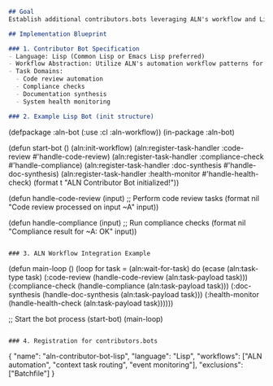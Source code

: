 ```md
## Goal
Establish additional contributors.bots leveraging ALN's workflow and Lisp language capabilities, strictly excluding any Batchfile implementations.

## Implementation Blueprint

### 1. Contributor Bot Specification
- Language: Lisp (Common Lisp or Emacs Lisp preferred)
- Workflow Abstraction: Utilize ALN's automation workflow patterns for initialization, task routing, and process supervision.
- Task Domains:
  - Code review automation
  - Compliance checks
  - Documentation synthesis
  - System health monitoring

### 2. Example Lisp Bot (init structure)

```
(defpackage :aln-bot
  (:use :cl :aln-workflow))
(in-package :aln-bot)

(defun start-bot ()
  (aln:init-workflow)
  (aln:register-task-handler :code-review #'handle-code-review)
  (aln:register-task-handler :compliance-check #'handle-compliance)
  (aln:register-task-handler :doc-synthesis #'handle-doc-synthesis)
  (aln:register-task-handler :health-monitor #'handle-health-check)
  (format t "ALN Contributor Bot initialized!"))

(defun handle-code-review (input)
  ;; Perform code review tasks
  (format nil "Code review processed on input ~A" input))

(defun handle-compliance (input)
  ;; Run compliance checks
  (format nil "Compliance result for ~A: OK" input))
```

### 3. ALN Workflow Integration Example

```
(defun main-loop ()
  (loop
    for task = (aln:wait-for-task)
    do (ecase (aln:task-type task)
         (:code-review (handle-code-review (aln:task-payload task)))
         (:compliance-check (handle-compliance (aln:task-payload task)))
         (:doc-synthesis (handle-doc-synthesis (aln:task-payload task)))
         (:health-monitor (handle-health-check (aln:task-payload task))))))

;; Start the bot process
(start-bot)
(main-loop)
```

### 4. Registration for contributors.bots

```
{
  "name": "aln-contributor-bot-lisp",
  "language": "Lisp",
  "workflows": ["ALN automation", "context task routing", "event monitoring"],
  "exclusions": ["Batchfile"]
}
